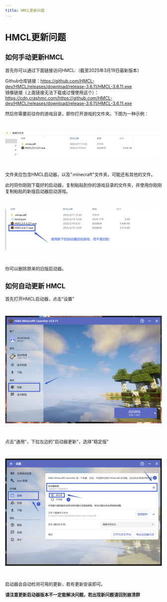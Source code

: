 ```yaml
---
title: HMCL更新问题
---
```


# HMCL更新问题

## 如何手动更新HMCL

首先你可以通过下面链接访问HMCL:（截至2025年3月19日最新版本）

Github仓库链接：https://github.com/HMCL-dev/HMCL/releases/download/release-3.6.11/HMCL-3.6.11.exe<br>
镜像链接（上面链接无法下载或过慢使用这个）：https://cdn.crashmc.com/https://github.com/HMCL-dev/HMCL/releases/download/release-3.6.11/HMCL-3.6.11.exe

然后你需要前往你的游戏目录，即你打开游戏的文件夹。下图为一种示例：

<br>

![示例](hmcl/2.png)

<br>

文件夹应包含HMCL启动器，以及”.minecraft"文件夹，可能还有其他的文件。

此时将你刚刚下载好的启动器，复制粘贴到你的游戏目录的文件夹，并使用你刚刚复制粘贴的新版启动器启动游戏。

<br>

![示例](hmcl/4.png)

<br>

你可以删除原来的旧版启动器。

## 如何自动更新 HMCL

首先打开HMCL启动器，点击"设置"

<br>

![示例](hmcl/5.png)

<br>

点击"通用"，下拉左边的"启动器更新"，选择"稳定版"

<br>

![示例](hmcl/6.png)

<br>

启动器会自动检测可用的更新，若有更新安装即可。


**请注意更新启动器版本不一定能解决问题，若出现新问题请回到崩溃群**

 

